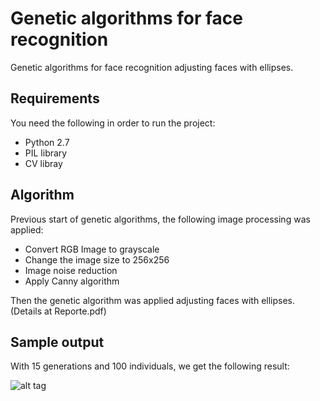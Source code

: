 # Genetic algorithms for face recognition

Genetic algorithms for face recognition adjusting faces with ellipses. 

## Requirements
You need the following in order to run the project:
- Python 2.7
- PIL library
- CV libray

## Algorithm

Previous start of genetic algorithms, the following image processing was applied:
* Convert RGB Image to grayscale
* Change the image size to 256x256 
* Image noise reduction
* Apply Canny algorithm 

Then the genetic algorithm was applied adjusting faces with ellipses. (Details at Reporte.pdf)


## Sample output

With 15 generations and 100 individuals, we get the following result:

![alt tag](https://github.com/cgcastro/Genetic-algorithms-for-face-recognition/blob/master/face.PNG)